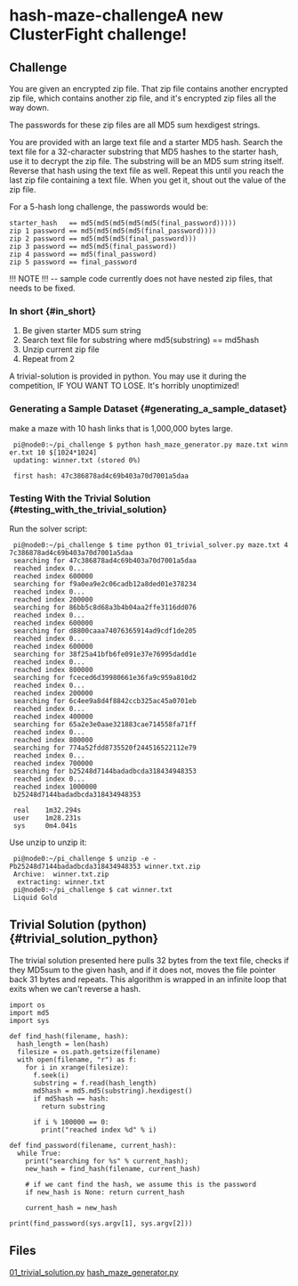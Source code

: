 # hash-maze-challengeA new ClusterFight challenge!

Challenge
---------

You are given an encrypted zip file. That zip file contains another
encrypted zip file, which contains another zip file, and it\'s encrypted
zip files all the way down.

The passwords for these zip files are all MD5 sum hexdigest strings.

You are provided with an large text file and a starter MD5 hash. Search
the text file for a 32-character substring that MD5 hashes to the
starter hash, use it to decrypt the zip file. The substring will be an
MD5 sum string itself. Reverse that hash using the text file as well.
Repeat this until you reach the last zip file containing a text file.
When you get it, shout out the value of the zip file.

For a 5-hash long challenge, the passwords would be:

`starter_hash   == md5(md5(md5(md5(md5(final_password)))))`\
`zip 1 password == md5(md5(md5(md5(final_password))))`\
`zip 2 password == md5(md5(md5(final_password)))`\
`zip 3 password == md5(md5(final_password))`\
`zip 4 password == md5(final_password)`\
`zip 5 password == final_password`

!!! NOTE !!! \-- sample code currently does not have nested zip files,
that needs to be fixed.

### In short {#in_short}

1.  Be given starter MD5 sum string
2.  Search text file for substring where md5(substring) == md5hash
3.  Unzip current zip file
4.  Repeat from 2

A trivial-solution is provided in python. You may use it during the
competition, IF YOU WANT TO LOSE. It\'s horribly unoptimized!

### Generating a Sample Dataset {#generating_a_sample_dataset}

make a maze with 10 hash links that is 1,000,000 bytes large.

` pi@node0:~/pi_challenge $ python hash_maze_generator.py maze.txt winner.txt 10 $[1024*1024]`\
` updating: winner.txt (stored 0%)`\
` `\
` first hash: 47c386878ad4c69b403a70d7001a5daa`

### Testing With the Trivial Solution {#testing_with_the_trivial_solution}

Run the solver script:

` pi@node0:~/pi_challenge $ time python 01_trivial_solver.py maze.txt 47c386878ad4c69b403a70d7001a5daa`\
` searching for 47c386878ad4c69b403a70d7001a5daa`\
` reached index 0...`\
` reached index 600000`\
` searching for f9a0ea9e2c06cadb12a8ded01e378234`\
` reached index 0...`\
` reached index 200000`\
` searching for 86bb5c8d68a3b4b04aa2ffe3116dd076`\
` reached index 0...`\
` reached index 600000`\
` searching for d8800caaa74076365914ad9cdf1de205`\
` reached index 0...`\
` reached index 600000`\
` searching for 38f25a41bfb6fe091e37e76995dadd1e`\
` reached index 0...`\
` reached index 800000`\
` searching for fceced6d39980661e36fa9c959a810d2`\
` reached index 0...`\
` reached index 200000`\
` searching for 6c4ee9a8d4f8842ccb325ac45a0701eb`\
` reached index 0...`\
` reached index 400000`\
` searching for 65a2e3e0aae321883cae714558fa71ff`\
` reached index 0...`\
` reached index 800000`\
` searching for 774a52fdd8735520f244516522112e79`\
` reached index 0...`\
` reached index 700000`\
` searching for b25248d7144badadbcda318434948353`\
` reached index 0...`\
` reached index 1000000`\
` b25248d7144badadbcda318434948353`\
` `\
` real    1m32.294s`\
` user    1m28.231s`\
` sys     0m4.041s`

Use unzip to unzip it:

` pi@node0:~/pi_challenge $ unzip -e -Pb25248d7144badadbcda318434948353 winner.txt.zip`\
` Archive:  winner.txt.zip`\
`  extracting: winner.txt              `\
` pi@node0:~/pi_challenge $ cat winner.txt`\
` Liquid Gold`

Trivial Solution (python) {#trivial_solution_python}
-------------------------

The trivial solution presented here pulls 32 bytes from the text file,
checks if they MD5sum to the given hash, and if it does not, moves the
file pointer back 31 bytes and repeats. This algorithm is wrapped in an
infinite loop that exits when we can\'t reverse a hash.

`import os`\
`import md5`\
`import sys`\
` `\
`def find_hash(filename, hash):`\
`  hash_length = len(hash)`\
`  filesize = os.path.getsize(filename)`\
`  with open(filename, "r") as f:`\
`    for i in xrange(filesize):`\
`      f.seek(i)`\
`      substring = f.read(hash_length)`\
`      md5hash = md5.md5(substring).hexdigest()`\
`      if md5hash == hash:`\
`        return substring`\
`       `\
`      if i % 100000 == 0:`\
`        print("reached index %d" % i)`\
`   `\
`def find_password(filename, current_hash):`\
`  while True:`\
`    print("searching for %s" % current_hash);`\
`    new_hash = find_hash(filename, current_hash)`\
`     `\
`    # if we cant find the hash, we assume this is the password`\
`    if new_hash is None: return current_hash`\
`     `\
`    current_hash = new_hash`\
` `\
`print(find_password(sys.argv[1], sys.argv[2]))`

Files
-----

[01\_trivial\_solution.py](https://gist.github.com/tetsuharu/082ad4c000fd484e251a3fba574aeedd/raw/6d6d4a8191d451b282710607857e013a8e4d65be/01_trivial_solution.py)
[hash\_maze\_generator.py](https://gist.github.com/tetsuharu/082ad4c000fd484e251a3fba574aeedd/raw/6d6d4a8191d451b282710607857e013a8e4d65be/hash_maze_generator.py)
